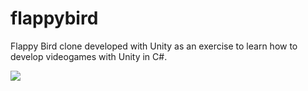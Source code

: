 # flappybird

Flappy Bird clone developed with Unity as an exercise to learn how to develop videogames with Unity in C#.

<p><img src="https://github.com/ArtCC/FlappyBird/blob/main/Screenshots/Video.gif"></p>
